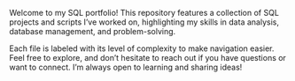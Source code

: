 Welcome to my SQL portfolio! This repository features a collection of SQL projects and scripts I’ve worked on, highlighting my skills in data analysis, database management, and problem-solving. 

Each file is labeled with its level of complexity to make navigation easier.
Feel free to explore, and don’t hesitate to reach out if you have questions or want to connect. I’m always open to learning and sharing ideas!

